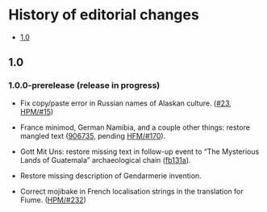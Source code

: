 History of editorial changes
============================

* [1.0](#02)

## 1.0

### 1.0.0-prerelease (release in progress)

- Fix copy/paste error in Russian names of Alaskan culture. ([#23], [HPM/#15])

  [#23]: https://github.com/moretrim/ccHFM/pull/23
  [HPM/#15]: https://github.com/arkhometha/Historical-Project-Mod/pull/15

- France minimod, German Namibia, and a couple other things: restore mangled text ([906735], pending
  [HFM/#170]).

  [906735]: https://github.com/moretrim/ccHFM/commit/9067354d70610e4f12644ef68f479ac109827172
  [HFM/#170]: https://github.com/SighPie/HFM/pull/170

- Gott Mit Uns: restore missing text in follow-up event to “The Mysterious Lands of Guatemala”
  archaeological chain ([fb131a]).

  [fb131a]: https://github.com/moretrim/ccHFM/commit/fb131aeb6e1ba26715e06e8059acc446a29eea94

- Restore missing description of Gendarmerie invention.

- Correct mojibake in French localisation strings in the translation for Fiume. ([HPM/#232])

  [HPM/#232]: https://github.com/arkhometha/Historical-Project-Mod/pull/232
